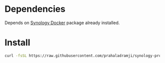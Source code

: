 # Dependencies
Depends on [Synology Docker](https://www.synology.com/en-global/dsm/packages/Docker) package already installed.

# Install
```bash
curl -fsSL https://raw.githubusercontent.com/prahaladramji/synology-prometheus/master/setup | sudo sh
```
